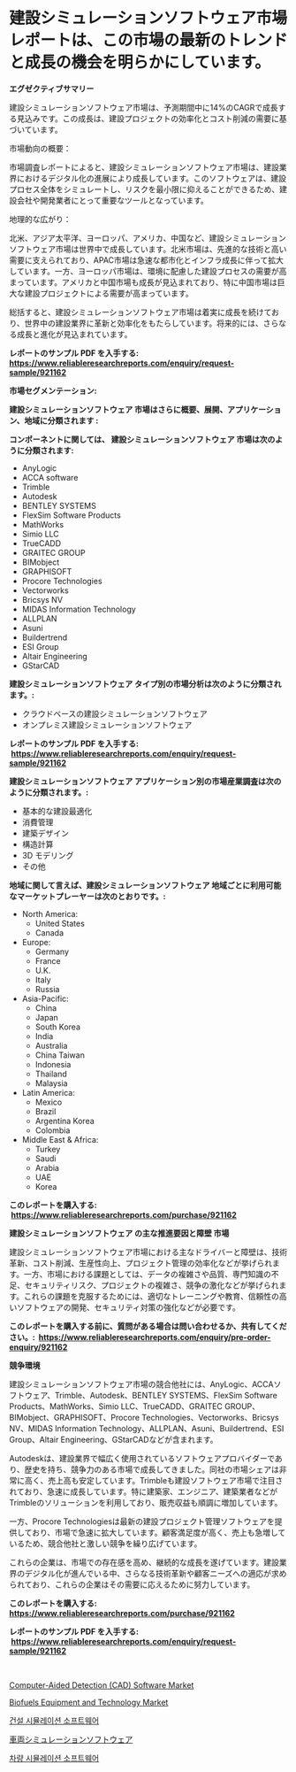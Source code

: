<p><h1>建設シミュレーションソフトウェア市場レポートは、この市場の最新のトレンドと成長の機会を明らかにしています。</h1></p><p><strong>エグゼクティブサマリー</strong></p>
<p><p>建設シミュレーションソフトウェア市場は、予測期間中に14%のCAGRで成長する見込みです。この成長は、建設プロジェクトの効率化とコスト削減の需要に基づいています。</p><p>市場動向の概要：</p><p>市場調査レポートによると、建設シミュレーションソフトウェア市場は、建設業界におけるデジタル化の進展により成長しています。このソフトウェアは、建設プロセス全体をシミュレートし、リスクを最小限に抑えることができるため、建設会社や開発業者にとって重要なツールとなっています。</p><p>地理的な広がり：</p><p>北米、アジア太平洋、ヨーロッパ、アメリカ、中国など、建設シミュレーションソフトウェア市場は世界中で成長しています。北米市場は、先進的な技術と高い需要に支えられており、APAC市場は急速な都市化とインフラ成長に伴って拡大しています。一方、ヨーロッパ市場は、環境に配慮した建設プロセスの需要が高まっています。アメリカと中国市場も成長が見込まれており、特に中国市場は巨大な建設プロジェクトによる需要が高まっています。</p><p>総括すると、建設シミュレーションソフトウェア市場は着実に成長を続けており、世界中の建設業界に革新と効率化をもたらしています。将来的には、さらなる成長と進化が見込まれています。</p></p>
<p><strong>レポートのサンプル PDF を入手する: <a href="https://www.reliableresearchreports.com/enquiry/request-sample/921162">https://www.reliableresearchreports.com/enquiry/request-sample/921162</a></strong></p>
<p><strong>市場セグメンテーション:</strong></p>
<p><strong> 建設シミュレーションソフトウェア 市場はさらに概要、展開、アプリケーション、地域に分類されます :</strong></p>
<p><strong>コンポーネントに関しては、 建設シミュレーションソフトウェア 市場は次のように分類されます: &nbsp;</strong></p>
<p><ul><li>AnyLogic</li><li>ACCA software</li><li>Trimble</li><li>Autodesk</li><li>BENTLEY SYSTEMS</li><li>FlexSim Software Products</li><li>MathWorks</li><li>Simio LLC</li><li>TrueCADD</li><li>GRAITEC GROUP</li><li>BIMobject</li><li>GRAPHISOFT</li><li>Procore Technologies</li><li>Vectorworks</li><li>Bricsys NV</li><li>MIDAS Information Technology</li><li>ALLPLAN</li><li>Asuni</li><li>Buildertrend</li><li>ESI Group</li><li>Altair Engineering</li><li>GStarCAD</li></ul></p>
<p><strong> 建設シミュレーションソフトウェア タイプ別の市場分析は次のように分類されます。:</strong></p>
<p><ul><li>クラウドベースの建設シミュレーションソフトウェア</li><li>オンプレミス建設シミュレーションソフトウェア</li></ul></p>
<p><strong>レポートのサンプル PDF を入手する: &nbsp;<a href="https://www.reliableresearchreports.com/enquiry/request-sample/921162">https://www.reliableresearchreports.com/enquiry/request-sample/921162</a></strong></p>
<p><strong> 建設シミュレーションソフトウェア アプリケーション別の市場産業調査は次のように分類されます。:</strong></p>
<p><ul><li>基本的な建設最適化</li><li>消費管理</li><li>建築デザイン</li><li>構造計算</li><li>3D モデリング</li><li>その他</li></ul></p>
<p><strong>地域に関して言えば、建設シミュレーションソフトウェア 地域ごとに利用可能なマーケットプレーヤーは次のとおりです。:</strong></p>
<p><ul>
    <li>
        North America:
        <ul>
            <li>United States</li>
            <li>Canada</li>
        </ul>
    </li>
    <li>
        Europe:
        <ul>
            <li>Germany</li>
            <li>France</li>
            <li>U.K.</li>
            <li>Italy</li>
            <li>Russia</li>
        </ul>
    </li>
    <li>
        Asia-Pacific:
        <ul>
            <li>China</li>
            <li>Japan</li>
            <li>South Korea</li>
            <li>India</li>
            <li>Australia</li>
            <li>China Taiwan</li>
            <li>Indonesia</li>
            <li>Thailand</li>
            <li>Malaysia</li>
        </ul>
    </li>
    <li>
        Latin America:
        <ul>
            <li>Mexico</li>
            <li>Brazil</li>
            <li>Argentina Korea</li>
            <li>Colombia</li>
        </ul>
    </li>
    <li>
        Middle East & Africa:
        <ul>
            <li>Turkey</li>
            <li>Saudi</li>
            <li>Arabia</li>
            <li>UAE</li>
            <li>Korea</li>
        </ul>
    </li>
    </ul></p>
<p><strong>このレポートを購入する: &nbsp;<a href="https://www.reliableresearchreports.com/purchase/921162">https://www.reliableresearchreports.com/purchase/921162</a></strong></p>
<p><strong>建設シミュレーションソフトウェア の主な推進要因と障壁 市場</strong></p>
<p><p>建設シミュレーションソフトウェア市場における主なドライバーと障壁は、技術革新、コスト削減、生産性向上、プロジェクト管理の効率化などが挙げられます。一方、市場における課題としては、データの複雑さや品質、専門知識の不足、セキュリティリスク、プロジェクトの複雑さ、競争の激化などが挙げられます。これらの課題を克服するためには、適切なトレーニングや教育、信頼性の高いソフトウェアの開発、セキュリティ対策の強化などが必要です。</p></p>
<p><strong>このレポートを購入する前に、質問がある場合は問い合わせるか、共有してください。:&nbsp; <a href="https://www.reliableresearchreports.com/enquiry/pre-order-enquiry/921162">https://www.reliableresearchreports.com/enquiry/pre-order-enquiry/921162</a></strong></p>
<p><strong>競争環境</strong></p>
<p><p>建設シミュレーションソフトウェア市場の競合他社には、AnyLogic、ACCAソフトウェア、Trimble、Autodesk、BENTLEY SYSTEMS、FlexSim Software Products、MathWorks、Simio LLC、TrueCADD、GRAITEC GROUP、BIMobject、GRAPHISOFT、Procore Technologies、Vectorworks、Bricsys NV、MIDAS Information Technology、ALLPLAN、Asuni、Buildertrend、ESI Group、Altair Engineering、GStarCADなどが含まれます。</p><p>Autodeskは、建設業界で幅広く使用されているソフトウェアプロバイダーであり、歴史を持ち、競争力のある市場で成長してきました。同社の市場シェアは非常に高く、売上高も安定しています。Trimbleも建設ソフトウェア市場で注目されており、急速に成長しています。特に建築家、エンジニア、建築業者などがTrimbleのソリューションを利用しており、販売収益も順調に増加しています。</p><p>一方、Procore Technologiesは最新の建設プロジェクト管理ソフトウェアを提供しており、市場で急速に拡大しています。顧客満足度が高く、売上も急増しているため、競合他社と激しい競争を繰り広げています。</p><p>これらの企業は、市場での存在感を高め、継続的な成長を遂げています。建設業界のデジタル化が進んでいる中、さらなる技術革新や顧客ニーズへの適応が求められており、これらの企業はその需要に応えるために努力しています。</p></p>
<p><strong>このレポートを購入する: &nbsp; <a href="https://www.reliableresearchreports.com/purchase/921162">https://www.reliableresearchreports.com/purchase/921162</a></strong></p>
<p><strong>レポートのサンプル PDF を入手する: &nbsp;<a href="https://www.reliableresearchreports.com/enquiry/request-sample/921162">https://www.reliableresearchreports.com/enquiry/request-sample/921162</a></strong><strong></strong></p>
<p>&nbsp;</p>
<p><p><a href="https://issuu.com/reportprime-2/docs/computer-aided-detection-cad-software-market-size-">Computer-Aided Detection (CAD) Software Market</a></p><p><a href="https://issuu.com/reportprime-2/docs/biofuels-equipment-and-technology-market-size-2030">Biofuels Equipment and Technology Market</a></p><p><a href="https://github.com/sougarounis/Market-Research-Report-List-2/blob/main/8619206182028.md">건설 시뮬레이션 소프트웨어</a></p><p><a href="https://github.com/lababdou/Market-Research-Report-List-2/blob/main/3949653182032.md">車両シミュレーションソフトウェア</a></p><p><a href="https://github.com/laholand/Market-Research-Report-List-2/blob/main/9439552182027.md">차량 시뮬레이션 소프트웨어</a></p></p>